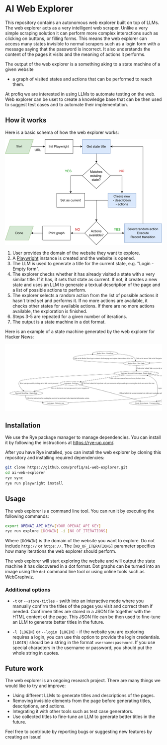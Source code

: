 # AI Web Explorer

This repository contains an autonomous web explorer built on top of LLMs. The web explorer
acts as a very intelligent web scraper. Unlike a very simple scraping solution it can perform
more complex interactions such as clicking on buttons, or filling forms. This means
the web explorer can access many states invisible to normal scrapers such as a login form with
a message saying that the password is incorrect.
It also understands the content of the pages it visits and the meaning of actions it performs.

The output of the web explorer is a something aking to a state machine of a given website
- a graph of visited states and actions that can be performed to reach them.

At profiq we are interested in using LLMs to automate testing on the web. Web explorer can be
uset to create a knowledge base that can be then used to suggest test cases and to automate
their implementation.

## How it works

Here is a basic schema of how the web explorer works:

![Web explorer schema](./docs/explorer.png)

1. User provides the domain of the website they want to explore.
2. A [Playwright](https://playwright.dev/python/) instance is created and the website is opened.
3. The LLM is used to generate a title for the current state, e.g. "Login - Empty form".
4. The explorer checks whether it has already visited a state with a very similar title. If it has,
   it sets that state as current. If not, it creates a new state and uses an LLM to generate a textual
   description of the page and a list of possible actions to perform.
5. The explorer selects a random action from the list of possible actions it hasn't tried yet 
   and performs it. If no more actions are available, it checks other states for available actions.
   If there are no more actions available, the exploration is finished.
6. Steps 3-5 are repeated for a given number of iterations.
7. The output is a state machine in a dot format.

Here is an example of a state machine generated by the web explorer for Hacker News:

![Generated State machine](./docs/state_machine.png)

## Installation

We use the Rye package manager to manage dependencies. You can install it by following the
instructions at https://rye-up.com/.

After you have Rye installed, you can install the web explorer by cloning this repository
and installing required dependencies:

```bash
git clone https://github.com/profiq/ai-web-explorer.git
cd ai-web-explorer
rye sync
rye run playwright install
```

## Usage

The web explorer is a command line tool. You can run it by executing the following commands:

```bash
export OPENAI_API_KEY=[YOUR_OPENAI_API_KEY]
rye run explore [DOMAIN] -i [NO_OF_ITERATIONS]
```

Where `[DOMAIN]` is the domain of the website you want to explore. Do not include `http://` or `https://`.
The `[NO_OF_ITERATIONS]` parameter specifies how many iterations the web explorer should perform.

The web explorer will start exploring the website and will output the state machine it has 
discovered in a dot format. Dot graphs can be turned into an image using the `dot` command line
tool or using online tools such as  [WebGraphviz](http://www.webgraphviz.com/).


### Additional options

- `-t` or `--store-titles` - swith into an interactive mode where you manually confirm the titles
  of the pages you visit and correct them if needed. Confirmen titles are stored in a JSON file
  together with the HTML content of the page. This JSON file can be then used to fine-tune an LLM
  to generate better titles in the future.

- `-l [LOGIN]` or `--login [LOGIN]` - if the website you are exploring requires a login, you can use this option
  to provide the login credentials. `[LOGIN]` should be a string in the format `username:password`.
  If you use special characters in the username or password, you should put the whole string in quotes.

## Future work

The web explorer is an ongoing research project. There are many things we would like to try and improve:

- Using different LLMs to generate titles and descriptions of the pages.
- Removing invisible elements from the page before generating titles, descriptions, and actions.
- Integrating it with other tools such as test case generators.
- Use collected titles to fine-tune an LLM to generate better titles in the future.

Feel free to contribute by reporting bugs or suggesting new features by creating an issue!

